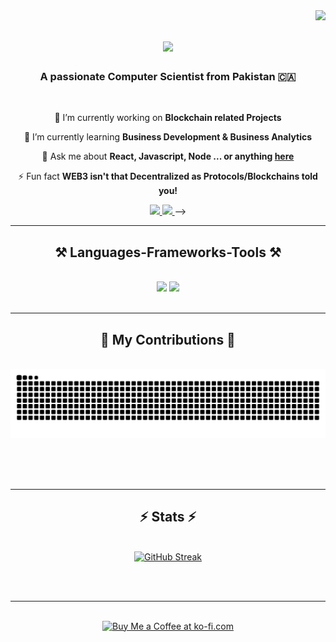 <img align="right" src="https://visitor-badge.laobi.icu/badge?page_id=arhamaamir.arhamaamir" />

<h1 align="center">
    <img src="https://readme-typing-svg.herokuapp.com/?font=Righteous&size=35&center=true&vCenter=true&width=500&height=70&duration=4000&lines=Hi+There!+👋;+I'm+Arham+Aamir!;" />
</h1>

<h3 align="center">A passionate Computer Scientist from Pakistan 🇨🇦</h3>

<br/>

<div align="center">
 
 🔭 I’m currently working on **Blockchain related Projects**
 
 🌱 I’m currently learning **Business Development & Business Analytics**

💬 Ask me about **React, Javascript, Node ... or anything [here](https://github.com/salesp07/salesp07/issues)**

⚡ Fun fact **WEB3 isn't that Decentralized as Protocols/Blockchains told you!**

 </div>
 
<div align="center"> 
  <a href="mailto:abdularham420@gmail.com">
    <img src="https://img.shields.io/badge/Gmail-333333?style=for-the-badge&logo=gmail&logoColor=red" />
  </a>
  <a href="https://linkedin.com/in/arhamaamir/" target="_blank">  
    <img src="https://img.shields.io/badge/LinkedIn-0077B5?style=for-the-badge&logo=linkedin&logoColor=white" target="_blank" />
  </a>
<!--   <a href="https://salesp07.github.io" target="_blank">
     <img src="https://img.shields.io/badge/Portfolio-FF5722?style=for-the-badge&logo=todoist&logoColor=white" target="_blank" /> <!-- sqlite, safari, google-chrome are other good icon options -->
  </a> -->
</div>

 <hr/>
 
<h2 align="center">⚒️ Languages-Frameworks-Tools ⚒️</h2>
<br/>
<div align="center">
    <img src="https://skillicons.dev/icons?i=react,mui,html,css,vscode,github,figma,git" />
    <img src="https://skillicons.dev/icons?i=nodejs,python,javascript,express,firebase,mongodb,java,nextjs,mysql,flask" /><br>
</div>

<br/>
<hr/>

<div align="center">
  <h2>🐍 My Contributions 🐍</h2>
  <br>
  <img alt="snake eating my contributions" src="https://raw.githubusercontent.com/arhamaamir/arhamaamir/output/github-contribution-grid-snake.svg" />
    
  <br/><br/><br/>
</div>

<hr/>

<h2 align="center">⚡ Stats ⚡</h2>
<br>
<div align=center>
    <a href="https://git.io/streak-stats"><img src="https://streak-stats.demolab.com?user=arhamaamir&theme=dark&border_radius=10" alt="GitHub Streak" /></a>
<!--   <img width=390 src="https://github-readme-streak-stats-arhamaamir.vercel.app/?user=arhamaamir&count_private=true&theme=react&border_radius=10" alt="streak stats"/>
  <img width=390 src="https://github-readme-stats-arhamaamir.vercel.app/api?username=arhamaamir&count_private=true&show_icons=true&theme=react&rank_icon=github&border_radius=10" alt="readme stats" />
  <br/>
  <img width=325 align="center" src="https://github-readme-stats-arhamaamir.vercel.app/api/top-langs/?username=arhamaamir&hide=HTML&langs_count=8&layout=compact&theme=react&border_radius=10&size_weight=0.5&count_weight=0.5&exclude_repo=github-readme-stats" alt="top langs" /> -->
</div>

<br/><br/>

<hr/>

<br/>

<div align="center">
<a href='https://buymeacoffee.com/abdularhamh' target='_blank'><img height='64' style='border:0px;height:64px;' src='https://storage.ko-fi.com/cdn/kofi1.png?v=3' border='0' alt='Buy Me a Coffee at ko-fi.com' /></a>
</div>

<br/>
